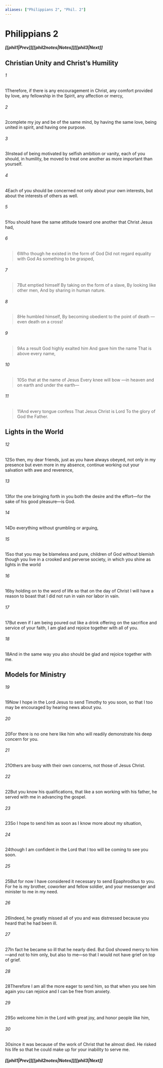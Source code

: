 ```yaml
---
aliases: ["Philippians 2", "Phil. 2"]
---
```

# Philippians 2
##### <span class=arrow-left></span>[[phil1|Prev]]<span class=navigation-separator></span>[[phil2notes|Notes]]<span class=navigation-separator></span>[[phil3|Next]]<span class=arrow-right></span>
## Christian Unity and Christ’s Humility
###### 1
<span class=verse-first>1</span>Therefore, if there is any encouragement in Christ, any comfort provided by love, any fellowship in the Spirit, any affection or mercy,
###### 2
<span class=verse-body>2</span>complete my joy and be of the same mind, by having the same love, being united in spirit, and having one purpose.
###### 3
<span class=verse-body>3</span>Instead of being motivated by selfish ambition or vanity, each of you should, in humility, be moved to treat one another as more important than yourself.
###### 4
<span class=verse-body>4</span>Each of you should be concerned not only about your own interests, but about the interests of others as well.
###### 5
<span class=verse-body>5</span>You should have the same attitude toward one another that Christ Jesus had,
<div class=paragraph-break></div>

###### 6
><span class=verse-body-poetry>6</span>Who though he existed in the form of God
>Did not regard equality with God
>As something to be grasped,
###### 7
><span class=verse-body-poetry>7</span>But emptied himself
>By taking on the form of a slave,
>By looking like other men,
>And by sharing in human nature.
###### 8
><span class=verse-body-poetry>8</span>He humbled himself,
>By becoming obedient to the point of death
>—even death on a cross!
###### 9
><span class=verse-body-poetry>9</span>As a result God highly exalted him
>And gave him the name
>That is above every name,
###### 10
><span class=verse-body-poetry>10</span>So that at the name of Jesus
>Every knee will bow
>—in heaven and on earth and under the earth—
###### 11
><span class=verse-body-poetry>11</span>And every tongue confess
>That Jesus Christ is Lord
>To the glory of God the Father.
## Lights in the World
###### 12
<span class=verse-first>12</span>So then, my dear friends, just as you have always obeyed, not only in my presence but even more in my absence, continue working out your salvation with awe and reverence,
###### 13
<span class=verse-body>13</span>for the one bringing forth in you both the desire and the effort—for the sake of his good pleasure—is God.
<div class=paragraph-break></div>

###### 14
<span class=verse-first>14</span>Do everything without grumbling or arguing,
###### 15
<span class=verse-body>15</span>so that you may be blameless and pure, children of God without blemish though you live in a crooked and perverse society, in which you shine as lights in the world
###### 16
<span class=verse-body>16</span>by holding on to the word of life so that on the day of Christ I will have a reason to boast that I did not run in vain nor labor in vain.
###### 17
<span class=verse-body>17</span>But even if I am being poured out like a drink offering on the sacrifice and service of your faith, I am glad and rejoice together with all of you.
###### 18
<span class=verse-body>18</span>And in the same way you also should be glad and rejoice together with me.
## Models for Ministry
###### 19
<span class=verse-first>19</span>Now I hope in the Lord Jesus to send Timothy to you soon, so that I too may be encouraged by hearing news about you.
###### 20
<span class=verse-body>20</span>For there is no one here like him who will readily demonstrate his deep concern for you.
###### 21
<span class=verse-body>21</span>Others are busy with their own concerns, not those of Jesus Christ.
###### 22
<span class=verse-body>22</span>But you know his qualifications, that like a son working with his father, he served with me in advancing the gospel.
###### 23
<span class=verse-body>23</span>So I hope to send him as soon as I know more about my situation,
###### 24
<span class=verse-body>24</span>though I am confident in the Lord that I too will be coming to see you soon.
###### 25
<span class=verse-body>25</span>But for now I have considered it necessary to send Epaphroditus to you. For he is my brother, coworker and fellow soldier, and your messenger and minister to me in my need.
###### 26
<span class=verse-body>26</span>Indeed, he greatly missed all of you and was distressed because you heard that he had been ill.
###### 27
<span class=verse-body>27</span>In fact he became so ill that he nearly died. But God showed mercy to him—and not to him only, but also to me—so that I would not have grief on top of grief.
###### 28
<span class=verse-body>28</span>Therefore I am all the more eager to send him, so that when you see him again you can rejoice and I can be free from anxiety.
###### 29
<span class=verse-body>29</span>So welcome him in the Lord with great joy, and honor people like him,
###### 30
<span class=verse-body>30</span>since it was because of the work of Christ that he almost died. He risked his life so that he could make up for your inability to serve me.
##### <span class=arrow-left></span>[[phil1|Prev]]<span class=navigation-separator></span>[[phil2notes|Notes]]<span class=navigation-separator></span>[[phil3|Next]]<span class=arrow-right></span>